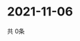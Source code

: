 # 2021-11-06
  共 0条

  <!-- BEGIN -->
  <!-- 最后更新时间Sat Nov 06 2021 04:05:59 GMT+0000 (Coordinated Universal Time) -->
  
  <!-- END -->
  
  